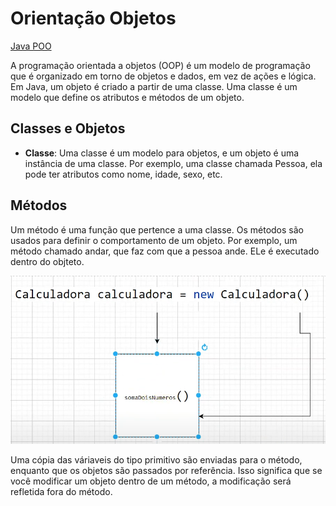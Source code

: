 # Orientação Objetos

[Java POO](https://www.w3schools.com/java/java_oop.asp)

A programação orientada a objetos (OOP) é um modelo de programação que é organizado em torno de objetos e dados, em vez de ações e lógica. Em Java, um objeto é criado a partir de uma classe. Uma classe é um modelo que define os atributos e métodos de um objeto.

## Classes e Objetos

- **Classe**: Uma classe é um modelo para objetos, e um objeto é uma instância de uma classe. Por exemplo, uma classe chamada Pessoa, ela pode ter atributos como nome, idade, sexo, etc.

## Métodos

Um método é uma função que pertence a uma classe. Os métodos são usados para definir o comportamento de um objeto. Por exemplo, um método chamado andar, que faz com que a pessoa ande.
ELe é executado dentro do objteto.

![alt text](image-4.png)

Uma cópia das váriaveis do tipo primitivo são enviadas para o método, enquanto que os objetos são passados por referência. Isso significa que se você modificar um objeto dentro de um método, a modificação será refletida fora do método.
